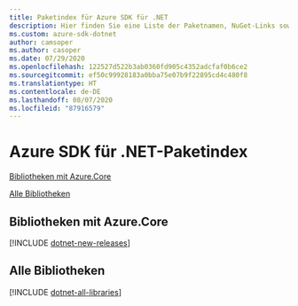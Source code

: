 ```yaml
---
title: Paketindex für Azure SDK für .NET
description: Hier finden Sie eine Liste der Paketnamen, NuGet-Links sowie Links zu Dokumentationen und Quellcode für alle Bibliotheken im Azure SDK für .NET.
ms.custom: azure-sdk-dotnet
author: camsoper
ms.author: casoper
ms.date: 07/29/2020
ms.openlocfilehash: 122527d522b3ab0360fd905c4352adcfaf0b6ce2
ms.sourcegitcommit: ef50c99928183a0bba75e07b9f22895cd4c480f8
ms.translationtype: HT
ms.contentlocale: de-DE
ms.lasthandoff: 08/07/2020
ms.locfileid: "87916579"
---
```

# <a name="azure-sdk-for-net-package-index"></a>Azure SDK für .NET-Paketindex

[Bibliotheken mit Azure.Core](#libraries-using-azurecore)

[Alle Bibliotheken](#all-libraries)

## <a name="libraries-using-azurecore"></a>Bibliotheken mit Azure.Core

[!INCLUDE [dotnet-new-releases](./includes/dotnet-new.md)]

## <a name="all-libraries"></a>Alle Bibliotheken

[!INCLUDE [dotnet-all-libraries](./includes/dotnet-all.md)]

